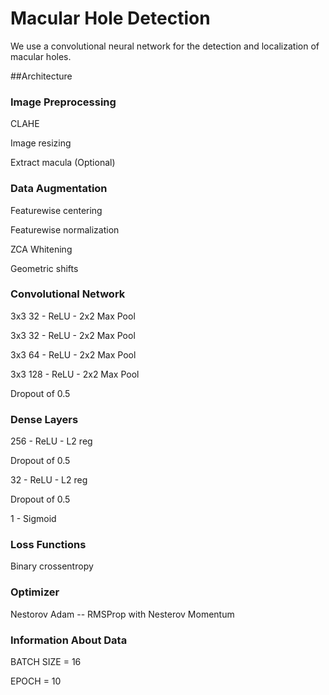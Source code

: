# Macular Hole Detection
We use a convolutional neural network for the detection and localization of macular holes.

##Architecture

### Image Preprocessing

CLAHE

Image resizing

Extract macula (Optional)

### Data Augmentation

Featurewise centering

Featurewise normalization

ZCA Whitening

Geometric shifts

### Convolutional Network

3x3 32 - ReLU - 2x2 Max Pool

3x3 32 - ReLU - 2x2 Max Pool

3x3 64 - ReLU - 2x2 Max Pool

3x3 128 - ReLU - 2x2 Max Pool

Dropout of 0.5

### Dense Layers

256 - ReLU - L2 reg 

Dropout of 0.5

32 - ReLU - L2 reg

Dropout of 0.5

1 - Sigmoid

### Loss Functions

Binary crossentropy

### Optimizer

Nestorov Adam -- RMSProp with Nesterov Momentum

### Information About Data

BATCH SIZE = 16

EPOCH      = 10

